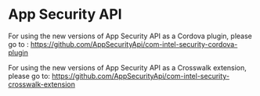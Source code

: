 App Security API
================ 

For using the new versions of App Security API as a Cordova plugin, please go to : https://github.com/AppSecurityApi/com-intel-security-cordova-plugin

For using the new versions of App Security API as a Crosswalk extension, please go to: https://github.com/AppSecurityApi/com-intel-security-crosswalk-extension